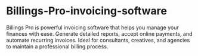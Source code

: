 # Billings-Pro-invoicing-software
Billings Pro is powerful invoicing software that helps you manage your finances with ease. Generate detailed reports, accept online payments, and automate recurring invoices. Ideal for consultants, creatives, and agencies to maintain a professional billing process.
